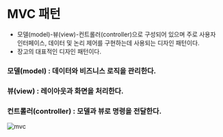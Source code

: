 # MVC 패턴
- 모델(model)-뷰(view)-컨트롤러(controller)으로 구성되어 있으며 주로 사용자 인터페이스, 데이터 및 논리 제어를 구현하는데 사용되는 디자인 패턴이다.
- 장고의 대표적인 디자인 패턴이다.
### 모델(model) : 데이터와 비즈니스 로직을 관리한다.
### 뷰(view) : 레이아웃과 화면을 처리한다.
### 컨트롤러(controller) : 모델과 뷰로 명령을 전달한다.

![mvc](https://github.com/jkhwang150/CS-info/assets/75780140/838e7e27-c6c0-40ba-a0ec-5ea40cdccfed)
